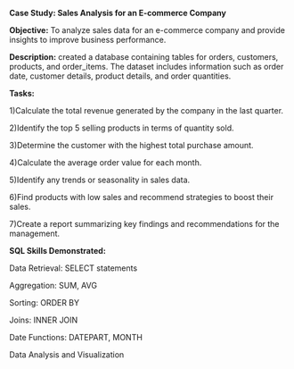**Case Study: Sales Analysis for an E-commerce Company**

**Objective:** To analyze sales data for an e-commerce company and provide insights to improve business performance.

**Description:**
created a database containing tables for orders, customers, products, and order_items. The dataset includes information such as order date, customer details, product details, and order quantities.

**Tasks:**

1)Calculate the total revenue generated by the company in the last quarter.

2)Identify the top 5 selling products in terms of quantity sold.

3)Determine the customer with the highest total purchase amount.

4)Calculate the average order value for each month.

5)Identify any trends or seasonality in sales data.

6)Find products with low sales and recommend strategies to boost their sales.

7)Create a report summarizing key findings and recommendations for the management.

**SQL Skills Demonstrated:**

Data Retrieval: SELECT statements

Aggregation: SUM, AVG

Sorting: ORDER BY

Joins: INNER JOIN

Date Functions: DATEPART, MONTH

Data Analysis and Visualization
